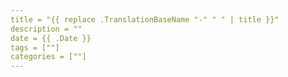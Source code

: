 ```yaml
---
title = "{{ replace .TranslationBaseName "-" " " | title }}"
description = ""
date = {{ .Date }}
tags = [""]
categories = [""]
---
```

